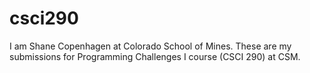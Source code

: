 # csci290

I am Shane Copenhagen at Colorado School of Mines. These are my submissions for Programming Challenges I course (CSCI 290) at CSM.
